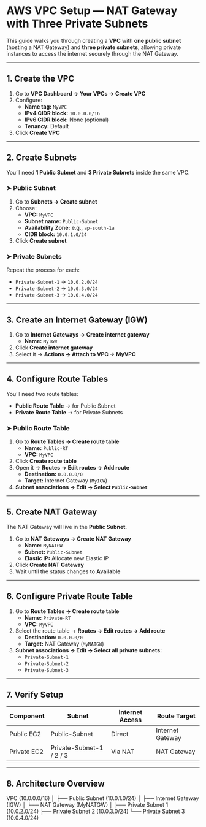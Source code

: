 # AWS VPC Setup — NAT Gateway with Three Private Subnets

This guide walks you through creating a **VPC** with **one public subnet** (hosting a NAT Gateway) and **three private subnets**, allowing private instances to access the internet securely through the NAT Gateway.

---

## 1. Create the VPC

1. Go to **VPC Dashboard → Your VPCs → Create VPC**
2. Configure:
   - **Name tag:** `MyVPC`
   - **IPv4 CIDR block:** `10.0.0.0/16`
   - **IPv6 CIDR block:** None (optional)
   - **Tenancy:** Default  
3. Click **Create VPC**

---

## 2. Create Subnets

You’ll need **1 Public Subnet** and **3 Private Subnets** inside the same VPC.

### ➤ Public Subnet
1. Go to **Subnets → Create subnet**
2. Choose:
   - **VPC:** `MyVPC`
   - **Subnet name:** `Public-Subnet`
   - **Availability Zone:** e.g., `ap-south-1a`
   - **CIDR block:** `10.0.1.0/24`
3. Click **Create subnet**

### ➤ Private Subnets
Repeat the process for each:
- `Private-Subnet-1` → `10.0.2.0/24`
- `Private-Subnet-2` → `10.0.3.0/24`
- `Private-Subnet-3` → `10.0.4.0/24`

---

## 3. Create an Internet Gateway (IGW)

1. Go to **Internet Gateways → Create internet gateway**
   - **Name:** `MyIGW`
2. Click **Create internet gateway**
3. Select it → **Actions → Attach to VPC → MyVPC**

---

## 4. Configure Route Tables

You’ll need two route tables:
- **Public Route Table** → for Public Subnet  
- **Private Route Table** → for Private Subnets  

### ➤ Public Route Table
1. Go to **Route Tables → Create route table**
   - **Name:** `Public-RT`
   - **VPC:** `MyVPC`
2. Click **Create route table**
3. Open it → **Routes → Edit routes → Add route**
   - **Destination:** `0.0.0.0/0`
   - **Target:** Internet Gateway (`MyIGW`)
4. **Subnet associations → Edit → Select `Public-Subnet`**

---

## 5. Create NAT Gateway

The NAT Gateway will live in the **Public Subnet**.

1. Go to **NAT Gateways → Create NAT Gateway**
   - **Name:** `MyNATGW`
   - **Subnet:** `Public-Subnet`
   - **Elastic IP:** Allocate new Elastic IP
2. Click **Create NAT Gateway**
3. Wait until the status changes to **Available**

---

## 6. Configure Private Route Table

1. Go to **Route Tables → Create route table**
   - **Name:** `Private-RT`
   - **VPC:** `MyVPC`
2. Select the route table → **Routes → Edit routes → Add route**
   - **Destination:** `0.0.0.0/0`
   - **Target:** NAT Gateway (`MyNATGW`)
3. **Subnet associations → Edit → Select all private subnets:**
   - `Private-Subnet-1`
   - `Private-Subnet-2`
   - `Private-Subnet-3`

---

## 7. Verify Setup

| Component | Subnet | Internet Access | Route Target |
|------------|---------|----------------|---------------|
| Public EC2 | Public-Subnet | Direct | Internet Gateway |
| Private EC2 | Private-Subnet-1 / 2 / 3 | Via NAT | NAT Gateway |

---

## 8. Architecture Overview

VPC (10.0.0.0/16)
│
├── Public Subnet (10.0.1.0/24)
│ ├── Internet Gateway (IGW)
│ └── NAT Gateway (MyNATGW)
│
├── Private Subnet 1 (10.0.2.0/24)
├── Private Subnet 2 (10.0.3.0/24)
└── Private Subnet 3 (10.0.4.0/24)


